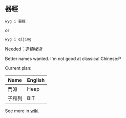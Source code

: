 ## 器經

```
wyg i 器經
```
or
```
wyg i qijing
```

Needed：[造類秘術](https://github.com/GLanguage/class-wy)

Better names wanted. I'm not good at classical Chinese:P

Current plan:

|Name|English|
|---|---|
|門派|Heap|
|子和列|BIT|

See more in [wiki](https://github.com/NFLSCode/qijing/wiki).
